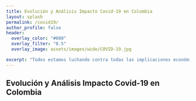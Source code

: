 ```yaml
---
title: Evolución y Análisis Impacto Covid-19 en Colombia
layout: splash
permalink: /covid19/
author_profile: false
header:
  overlay_color: "#000"
  overlay_filter: "0.5"
  overlay_image: assets/images/wide/COVID-19.jpg

excerpt: "Todos estamos luchando contra todas las implicaciones económicas y sociales de este nuevo virus Covid-19."
---
```

## Evolución y Análisis Impacto Covid-19 en Colombia

<div pbi-resize="powerbi" pbi-resize-src="https://app.powerbi.com/view?r=eyJrIjoiZmQ4MjU5NTUtNzA4ZC00MDZlLThiYmEtOThjNjAwMmE1MzI4IiwidCI6IjYzNWQ2MWM3LTBlMjUtNDk1My1hMDE3LTVmZTcwZTIxZDVjZCJ9" pbi-resize-min-width="414" pbi-default-width="600px" pbi-default-height="137.61714285714285" pbi-resize-width="15" pbi-resize-height="7.06" pbi-resize-load-event="page-load" pbi-resize-header="true" pbi-resize-m-src="https://app.powerbi.com/view?r=eyJrIjoiNDU1YjM1OWEtYjU3Zi00NDg5LWJkN2MtZDA1YThmNDRiZWMwIiwidCI6IjYzNWQ2MWM3LTBlMjUtNDk1My1hMDE3LTVmZTcwZTIxZDVjZCJ9" pbi-resize-m-width="414" pbi-resize-m-height="2300" style="position: relative;"><iframe frameborder="0" allowfullscreen="true"></iframe></div><script>!function(){if(void 0===window.powerbiresizescript){function L(e,t){if(e)for(var i=0;i<e.children.length;i++)if(e.children[i].tagName.toLowerCase()===t.toLowerCase())return e.children[i];return null}function C(e){if(e){var t=e.parentNode,i=L(t,"div");i&&t.removeChild(i);var r=L(t,"span");r&&t.removeChild(r),e.style.position="static",e.style.visibility="visible";var n=L(t,"img");n&&t.removeChild(n)}}function M(e,t){e.setAttribute("data-state",t);for(var i=[{state:"waiting",text:e.getAttribute("pbi-resize-wait-txt")},{state:"loading",text:e.getAttribute("pbi-resize-load-txt")},{state:"loadingnow",text:e.getAttribute("pbi-resize-load-txt")},{state:"ready",text:e.getAttribute("pbi-resize-rdy-txt")},{state:"readynow",text:e.getAttribute("pbi-resize-load-txt")}],r="",n=0;n<i.length;n++)i[n].state===t&&(r=i[n].text);var a=L(e,"span");switch(e.innerHTML=r+a.outerHTML,t){case"loading":e.onclick=function(){M(e,"loadingnow")},e.parentNode.onclick=function(){M(e,"loadingnow")};break;case"readynow":S(),C(L(e.parentNode,"iframe"));break;case"ready":S(),(a=L(e,"span")).style.display="none",e.style.width="auto",e.onclick=function(e){C(L(e.target.parentNode,"iframe"))},e.parentNode.onclick=function(e){C(L(e.target.parentNode,"iframe"))}}}window.powerbiresizescript=1,window.onmessage=function(e){if(function(e){try{if("reportPageLoaded"==JSON.parse(e.data).event)return!0}catch(e){return}}(e)){var t=function(e){for(var t=document.getElementsByTagName("iframe"),i=0;i<t.length;i++)if(t[i].contentWindow===e)return t[i]}(e.source);setTimeout(function(){if(t&&1<t.parentNode.children.length)switch(t.parentNode.getAttribute("pbi-resize-load-event")){case"click":C(t);break;case"page-load":case"seconds-timeout":case"in-view":var e=L(t.parentNode,"div");"loadingnow"===e.getAttribute("data-state")?M(e,"readynow"):M(e,"ready")}},1e3*(t.parentNode.getAttribute("pbi-resize-delay-show")||1))}};var e=function(){for(var e=document.querySelectorAll('[pbi-resize="powerbi"]'),i=0;i<e.length;i++){e[i].style.width="100%";var r=e[i].clientWidth,n=e[i].getAttribute("pbi-resize-min-width"),a=(e[i].getAttribute("height"),e[i].getAttribute("pbi-resize-img")),o=e[i].getAttribute("pbi-resize-m-img")||a,s=e[i].getAttribute("pbi-resize-width"),d=e[i].getAttribute("pbi-resize-height"),l=e[i].getAttribute("pbi-resize-src"),c=e[i].getAttribute("pbi-resize-m-width"),p=e[i].getAttribute("pbi-resize-m-height"),u=e[i].getAttribute("pbi-resize-m-src"),g=e[i].getAttribute("pbi-resize-load-event"),h=e[i].getAttribute("pbi-resize-header"),b=L(e[i],"img"),w=L(e[i],"iframe"),m=w?w.getAttribute("src"):null,f=c/p,v=s/d,y=n<r,x=l&&u?y?l:u:l,A=(w&&w.src==u||b&&b.src==o)&&y&&u!=l,z=(w&&w.src==l||b&&b.src==a)&&!y&&u!=l,N=1<e[i].children.length;if(!m){if(w&&(w.style.position="absolute",w.style.top=0,w.style.left=0,w.style.visibility="hidden"),b&&b.setAttribute("src",!y&&o?o:a),!a&&l&&y||!o&&u&&!y){w.setAttribute("src",!y&&u?u:l),C(w),S();break}if(a&&l||o&&u){var E=L(e[i],"div");switch(M(E,"waiting"),g){case"page-load":W(w.parentNode,x);break;case"seconds-timeout":var k=1e3*parseInt(e[i].getAttribute("pbi-resize-seconds"));t=setTimeout(function(){W(w.parentNode,x)},k);break;case"in-view":N&&!w.src&&H(b)&&W(w.parentNode,x),window.addEventListener("scroll",function(){N&&!w.src&&H(b)&&W(w.parentNode,x)},!1);break;case"click":E.onclick=function(){W(w.parentNode,x)},e[i].firstChild.onclick=function(){W(w.parentNode,x)}}}}m==a&&!a&&l&&y||m==o&&!o&&u&&!y?C(w):(z||A)&&I(e[i].children[0],y,N?a:l,N?o:u,x),N&&(z&&!o&&u||A&&!a&&l)?C(w):!N&&(z&&o&&!u||A&&a&&!l)&&C(w),b&&b.parentNode&&T(b,h,r,y,v,f,d,p),w&&T(w,h,r,y,v,f,d,p)}};function T(e,t,i,r,n,a,o,s){var d=!1;if(a&&s)var l=r?n:a,c=r?o:s;else l=n,c=o;var p="true"==t.toLowerCase()?36:56;if(i<569&&l===16/9)e.parentNode.style.width="568.88px",e.style.width="568.88px",e.style.height=320+p+"px",d=!0;else if(i<=437&&l===4/3)e.parentNode.style.width="426.66px",e.style.width="426.66px",e.style.height=320+p+"px",d=!0;else if(i<320||i/l<320||c<320&&l!==16/9&&l!==4/3){var u=Math.max(i,320)/l;u<320?(e.parentNode.style.width=320*l+"px",e.style.width=320*l+"px",e.style.height=320+p+"px"):(i<320?(e.parentNode.style.width="320px",e.style.width="320px"):(e.parentNode.style.width=i+"px",e.style.width=i+"px"),e.style.height=u+p+"px"),d=!0}else e.parentNode.style.width="100%",e.style.width="100%",e.style.height=Math.max(e.clientWidth/l,320)+p+"px";d&&console.warn("pbi-resize: requested iframe dimension is below the minimum supported dimensions. Minimum supported width is 320px. Minimum supported height is 376px. Change your Power BI report page size to ensure your content looks great when embedded in your web page or blog.")}function H(e){var t=e.getBoundingClientRect();return 0<=t.top&&0<=t.left&&t.bottom<=(window.innerHeight||document.documentElement.clientHeight)&&t.right<=(window.innerWidth||document.documentElement.clientWidth)}function I(e,t,i,r,n){if(i&&r){var a=e.nextElementSibling;e instanceof HTMLImageElement&&a.src&&n!=a.src&&(a.setAttribute("src",n),M(a.nextElementSibling,"loading"));var o=t?i:r;e.setAttribute("src",o)}}function S(){if(-1!==navigator.userAgent.indexOf("MSIE")||0<navigator.appVersion.indexOf("Trident/")){var e=document.createEvent("UIEvents");e.initUIEvent("resize",!0,!1,window,0),window.dispatchEvent(e)}else window.dispatchEvent(new Event("resize"))}function W(e,t){var i=L(e,"iframe"),r=L(e,"div");L(r,"span").style.display="block";var n=document.createElement("style");n.type="text/css";n.innerHTML="@keyframes pbi-resize-spinner {                0% {                    transform: rotate(0deg);                }                100% {                    transform: rotate(360deg);                }            }",document.getElementsByTagName("head")[0].appendChild(n),i.setAttribute("src",t),i.setAttribute("frameborder","0"),i.setAttribute("allowFullScreen","true"),M(r,"loading")}document.addEventListener("DOMContentLoaded",e),window.addEventListener("resize",e),window.addEventListener("orientationchange",e)}}();</script>
		
	



